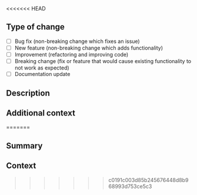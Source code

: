 <<<<<<< HEAD
## Type of change
<!-- Please select the desired item checkbox and change it from `[ ]` to `[x]` and then delete the irrelevant options. -->
- [ ] Bug fix (non-breaking change which fixes an issue)
- [ ] New feature (non-breaking change which adds functionality)
- [ ] Improvement (refactoring and improving code)
- [ ] Breaking change (fix or feature that would cause existing functionality to not work as expected)
- [ ] Documentation update

## Description
<!--
  Please include a summary of the change and which issue is fixed. 
  Please also include relevant motivation and context. 
  List any dependencies that are required for this change.
-->

## Additional context
<!-- e.g. Fixes #(issue) -->
=======
<!--
  Thanks for creating a Pull Request! Before you submit, please make sure
  you've done the following:

  - Read the contributing document at https://github.com/mmistakes/minimal-mistakes#contributing
-->

<!--
  Choose one of the following by uncommenting it:
-->

<!-- This is a bug fix. -->
<!-- This is an enhancement or feature. -->
<!-- This is a documentation change. -->

## Summary

<!--
  Provide a description of what your pull request changes.
-->

## Context

<!--
  Is this related to any GitHub issue(s)?
-->

<!--
  Please confirm that you want to submit this Pull Request to Minimal Mistakes, the free Jekyll theme by Michael Rose, by deleting this comment block.
-->
>>>>>>> c0191c003d85b245676448d8b968993d753ce5c3
